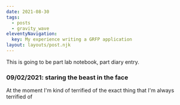 ```yaml
---
date: 2021-08-30
tags:
  - posts
  - gravity_wave
eleventyNavigation:
  key: My experience writing a GRFP application
layout: layouts/post.njk
---
```


This is going to be part lab notebook, part diary entry. 

### 09/02/2021: staring the beast in the face
At the moment I'm kind of terrified of the exact thing that I'm always terrified of
